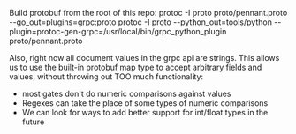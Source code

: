 Build protobuf from the root of this repo:
protoc -I proto proto/pennant.proto --go_out=plugins=grpc:proto
protoc -I proto --python_out=tools/python --plugin=protoc-gen-grpc=/usr/local/bin/grpc_python_plugin proto/pennant.proto


Also, right now all document values in the grpc api are strings. This allows us
to use the built-in protobuf map type to accept arbitrary fields and values,
without throwing out TOO much functionality:
 - most gates don't do numeric comparisons against values
 - Regexes can take the place of some types of numeric comparisons
 - We can look for ways to add better support for int/float types in the future
